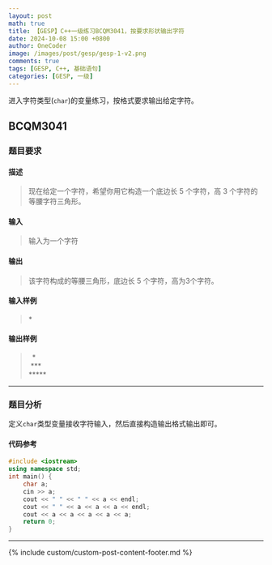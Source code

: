 ```yaml
---
layout: post
math: true
title: 【GESP】C++一级练习BCQM3041，按要求形状输出字符
date: 2024-10-08 15:00 +0800
author: OneCoder
image: /images/post/gesp/gesp-1-v2.png
comments: true
tags: [GESP, C++, 基础语句]
categories: [GESP, 一级]
---
```

进入字符类型(`char`)的变量练习，按格式要求输出给定字符。

<!--more-->

## BCQM3041

### 题目要求

#### 描述

>现在给定一个字符，希望你用它构造一个底边长 5 个字符，高 3 个字符的等腰字符三角形。

#### 输入

>输入为一个字符

#### 输出

>该字符构成的等腰三角形，底边长 5 个字符，高为3个字符。

#### 输入样例

>\*

#### 输出样例

> &ensp;\*  
> &nbsp;\*\*\*  
> \*\*\*\*\*  

---

### 题目分析

定义`char`类型变量接收字符输入，然后直接构造输出格式输出即可。

#### 代码参考

```cpp
#include <iostream>
using namespace std;
int main() {
    char a;
    cin >> a;
    cout << " " << " " << a << endl;
    cout << " " << a << a << a << endl;
    cout << a << a << a << a << a;
    return 0;
}
```

---

{% include custom/custom-post-content-footer.md %}
